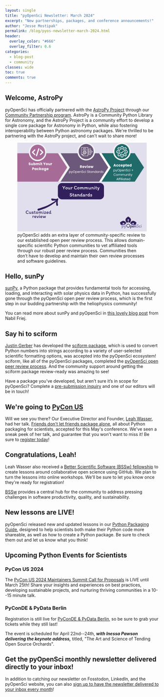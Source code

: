 ```yaml
---
layout: single
title: "pyOpenSci Newsletter: March 2024"
excerpt: "New partnerships, packages, and conference announcements!"
author: "Jesse Mostipak"
permalink: /blog/pyos-newsletter-march-2024.html
header:
  overlay_color: "#666"
  overlay_filter: 0.6
categories:
  - blog-post
  - community
classes: wide
toc: true
comments: true
---
```


## <i class="fa-solid fa-rocket"></i> Welcome, AstroPy
pyOpenSci has officially partnered with the [AstroPy Project](https://www.astropy.org/) through our [Community Partnership program](https://www.pyopensci.org/partners.html). AstroPy is a Community Python Library for Astronomy, and the AstroPy Project is a community effort to develop a single core package for Astronomy in Python, while also fostering interoperability between Python astronomy packages. We're thrilled to be partnering with the AstroPy project, and can't wait to share more!
<figure>
    <a href="/images/newsletter/04-2024-newsletter/peer-review-partners-process.png">
    <img src="/images/newsletter/04-2024-newsletter/peer-review-partners-process.png" style="max-width:100%" alt="Three sequential arrows, with the first reading 'submit your package', the second reading 'Review, pyOpenSci standards', and the third reading 'Accepted, pyOpenSci + Community Affiliated'. Below the arrows is a box beneath 'Review' that says 'Your Community Standards', with an input arrow reading 'Customized review'.">
    </a>
    <figcaption> pyOpenSci adds an extra layer of community-specific review to our established open peer review process. This allows domain-specific scientific Python communities to vet affiliated tools through our robust peer review process. Communities then don’t have to develop and maintain their own review processes and software guidelines.
    </figcaption>
</figure>

## <i class="fa-regular fa-sun"></i> Hello, sunPy

[sunPy](https://sunpy.org/), a Python package that provides fundamental tools for accessing, loading, and interacting with solar physics data in Python, has successfully gone through the pyOpenSci open peer review process, which is the first step in our budding partnership with the heliophysics community!

You can read more about sunPy and pyOpenSci in [this lovely blog post](https://sunpy.org/posts/2024/2024-01-24-pyopensci) from Nabil Friej.

## <i class="fa-regular fa-face-smile"></i> Say hi to sciform

[Justin Gerber](https://github.com/jagerber48) has developed the [sciform package](https://sciform.readthedocs.io/en/stable/), which is used to convert Python numbers into strings according to a variety of user-selected scientific formatting options, was accepted into the pyOpenSci ecosystem! sciform, like all of the pyOpenSci packages, completed the [pyOpenSci open peer review process](https://www.pyopensci.org/about-peer-review/index.html). And the community support around getting the sciform package review-ready was amazing to see!

Have a package you’ve developed, but aren’t sure it’s in scope for pyOpenSci? Complete a [pre-submission inquiry](https://github.com/pyOpenSci/software-submission/issues/new?assignees=&labels=presubmission&projects=&template=presubmission-inquiry.md&title=) and one of our editors will be in touch!

## <i class="fa-solid fa-plane-departure"></i> We're going to [PyCon US](https://us.pycon.org/2024/)
Will we see you there? Our Executive Director and Founder, [Leah Wasser](https://github.com/lwasser), had her talk. [Friends don't let friends package alone](https://us.pycon.org/2024/schedule/presentation/34/), all about Python packaging for scientists, accepted for this May's conference. We've seen a sneak peek of her talk, and guarantee that you won't want to miss it! Be sure to [register today](https://us.pycon.org/2024/accounts/login/?next=/2024/registration/register)!

## <i class="fa-regular fa-heart"></i> Congratulations, Leah!

Leah Wasser also received a [Better Scientific Software (BSSw) fellowship](https://bssw.io/pages/bssw-fellowship-program) to create lessons around collaborative open science using GitHub. We plan to turn the lessons into online workshops. We'll be sure to let you know once they're ready for registration!

[BSSw](https://bssw.io/) provides a central hub for the community to address pressing challenges in software productivity, quality, and sustainability.

## <i class="fa-solid fa-chalkboard-user"></i> New lessons are LIVE!
pyOpenSci released new and updated lessons in our [Python Packaging Guide](https://www.pyopensci.org/python-package-guide/tutorials/intro.html), designed to help scientists both make their Python code more shareable, as well as how to create a Python package. Be sure to check them out and let us know what you think!

## <i class="fa-solid fa-atom"></i> Upcoming Python Events for Scientists
### PyCon US 2024
The [PyCon US 2024 Maintainers Summit Call for Proposals](https://us.pycon.org/2024/events/maintainers-summit/) is LIVE until March 25th! Share your insights and experiences on best practices, developing sustainable projects, and nurturing thriving communities in a 10--15 minute talk.

### PyConDE & PyData Berlin
Registration is still live for [PyConDE & PyData Berlin](https://2024.pycon.de/), so be sure to grab your tickets while they still last! 

The event is scheduled for April 22nd--24th, _**with Inessa Pawson delivering the keynote address,**_ titled, "The Art and Science of Tending Open Source Orchards". 

## <i class="fa-regular fa-paper-plane"></i> Get the pyOpenSci monthly newsletter delivered directly to your inbox!
In addition to catching our newsletter on Fosstodon, LinkedIn, and the pyOpenSci website, you can also [sign up to have the newsletter delivered to your inbox every month](https://eepurl.com/iM7SOM)!
